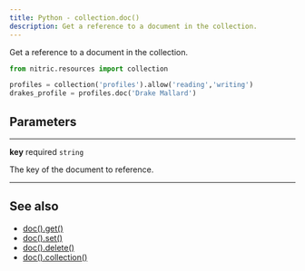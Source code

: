 ```yaml
---
title: Python - collection.doc()
description: Get a reference to a document in the collection.
---
```


Get a reference to a document in the collection.

```python
from nitric.resources import collection

profiles = collection('profiles').allow('reading','writing')
drakes_profile = profiles.doc('Drake Mallard')
```

## Parameters

---

**key** required `string`

The key of the document to reference.

---

## See also

- [doc().get()](./collection-doc-get.md)
- [doc().set()](./collection-doc-set.md)
- [doc().delete()](./collection-doc-delete.md)
- [doc().collection()](./collection-doc-collection.md)

